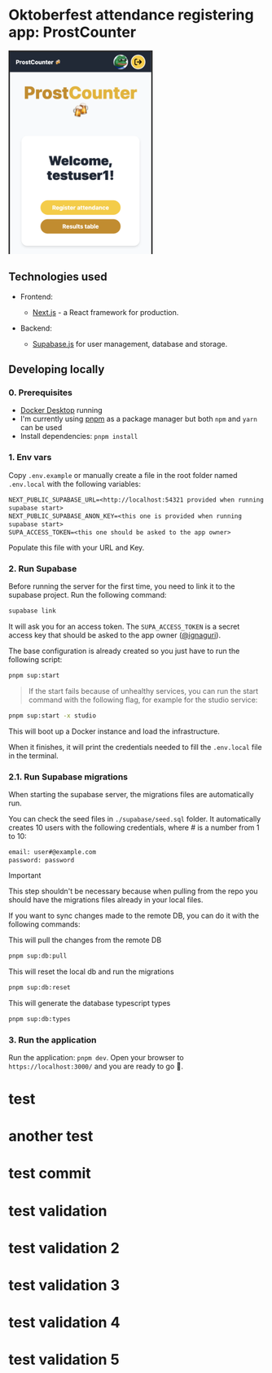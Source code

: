 # Oktoberfest attendance registering app: ProstCounter

<picture>
 <source media="(prefers-color-scheme: dark)" srcset="./docs/home-page-screenshot.png">
 <source media="(prefers-color-scheme: light)" srcset="./docs/home-page-screenshot.png">
 <img
    alt="Screenshot of the home page of the app"
    src="./docs/home-page-screenshot.png"
    height="400"
 >
</picture>

## Technologies used

- Frontend:

  - [Next.js](https://github.com/vercel/next.js) - a React framework for production.

- Backend:

  - [Supabase.js](https://supabase.com/) for user management, database and storage.

## Developing locally

### 0. Prerequisites

- [Docker Desktop](https://www.docker.com/products/docker-desktop/) running
- I'm currently using [pnpm](https://pnpm.io/) as a package manager but both `npm` and `yarn` can be used
- Install dependencies: `pnpm install`

### 1. Env vars

Copy `.env.example` or manually create a file in the root folder named `.env.local` with the following variables:

```
NEXT_PUBLIC_SUPABASE_URL=<http://localhost:54321 provided when running supabase start>
NEXT_PUBLIC_SUPABASE_ANON_KEY=<this one is provided when running supabase start>
SUPA_ACCESS_TOKEN=<this one should be asked to the app owner>
```

Populate this file with your URL and Key.

### 2. Run Supabase

Before running the server for the first time, you need to link it to the supabase project. Run the following command:

```bash
supabase link
```

It will ask you for an access token. The `SUPA_ACCESS_TOKEN` is a secret access key that should be asked to the app owner ([@ignaguri](https://github.com/ignaguri)).

The base configuration is already created so you just have to run the following script:

```bash
pnpm sup:start
```

> If the start fails because of unhealthy services, you can run the start command with the following flag, for example for the studio service:

```bash
pnpm sup:start -x studio
```

This will boot up a Docker instance and load the infrastructure.

When it finishes, it will print the credentials needed to fill the `.env.local` file in the terminal.

### 2.1. Run Supabase migrations

When starting the supabase server, the migrations files are automatically run.

You can check the seed files in `./supabase/seed.sql` folder. It automatically creates 10 users with the following credentials, where # is a number from 1 to 10:

```
email: user#@example.com
password: password
```

> [!IMPORTANT]
> This step shouldn't be necessary because when pulling from the repo you should have the migrations files already in your local files.

If you want to sync changes made to the remote DB, you can do it with the following commands:

This will pull the changes from the remote DB

```bash
pnpm sup:db:pull
```

This will reset the local db and run the migrations

```bash
pnpm sup:db:reset
```

This will generate the database typescript types

```bash
pnpm sup:db:types
```

### 3. Run the application

Run the application: `pnpm dev`. Open your browser to `https://localhost:3000/` and you are ready to go 🚀.
# test
# another test
# test commit
# test validation
# test validation 2
# test validation 3
# test validation 4
# test validation 5
